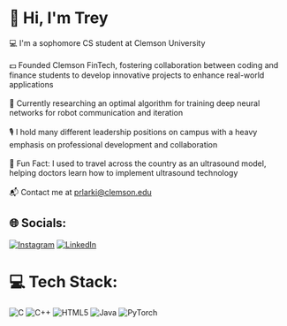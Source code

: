# 👋 Hi, I'm Trey  
💻 I'm a sophomore CS student at Clemson University <br><br>💵 Founded Clemson FinTech, fostering collaboration between coding and finance students to develop innovative projects to enhance real-world applications <br><br>🔬 Currently researching an optimal algorithm for training deep neural networks for robot communication and iteration <br><br>🎙️ I hold many different leadership positions on campus with a heavy emphasis on professional development and collaboration<br><br>🩻 Fun Fact: I used to travel across the country as an ultrasound model, helping doctors learn how to implement ultrasound technology<br><br>📬 Contact me at prlarki@clemson.edu


## 🌐 Socials:
[![Instagram](https://img.shields.io/badge/Instagram-%23E4405F.svg?logo=Instagram&logoColor=white)](https://instagram.com/trey.larkins) [![LinkedIn](https://img.shields.io/badge/LinkedIn-%230077B5.svg?logo=linkedin&logoColor=white)](https://linkedin.com/in/treylarkins) 

# 💻 Tech Stack:
![C](https://img.shields.io/badge/c-%2300599C.svg?style=for-the-badge&logo=c&logoColor=white) ![C++](https://img.shields.io/badge/c++-%2300599C.svg?style=for-the-badge&logo=c%2B%2B&logoColor=white) ![HTML5](https://img.shields.io/badge/html5-%23E34F26.svg?style=for-the-badge&logo=html5&logoColor=white) ![Java](https://img.shields.io/badge/java-%23ED8B00.svg?style=for-the-badge&logo=openjdk&logoColor=white) ![PyTorch](https://img.shields.io/badge/PyTorch-%23EE4C2C.svg?style=for-the-badge&logo=PyTorch&logoColor=white)

<!-- Proudly created with GPRM ( https://gprm.itsvg.in ) -->
